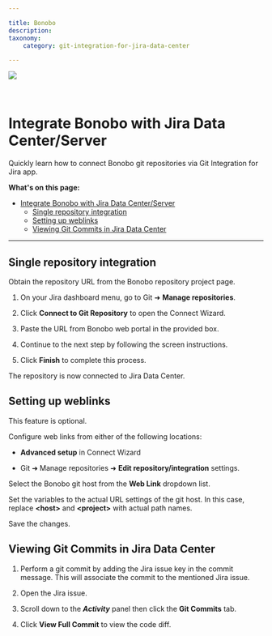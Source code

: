 ```yaml
---

title: Bonobo
description:
taxonomy:
    category: git-integration-for-jira-data-center

---
```

![](https://bigbrassband.com/confluence/images/bonobo-banner-logo.png)

<br>

# Integrate Bonobo with Jira Data Center/Server

Quickly learn how to connect Bonobo git repositories via Git Integration for Jira app.

**What's on this page:**
- [Integrate Bonobo with Jira Data Center/Server](#integrate-bonobo-with-jiradata-centerserver)
  - [Single repository integration](#single-repository-integration)
  - [Setting up weblinks](#setting-up-weblinks)
  - [Viewing Git Commits in Jira Data Center](#viewing-git-commits-in-jiradata-center)

* * *

## Single repository integration

Obtain the repository URL from the Bonobo repository project page.

1.  On your Jira dashboard menu, go to Git ➜ **Manage repositories**.

2.  Click **Connect to Git Repository** to open the Connect Wizard.

3.  Paste the URL from Bonobo web portal in the provided box.

4.  Continue to the next step by following the screen instructions.

5.  Click **Finish** to complete this process.

The repository is now connected to Jira Data Center.

## Setting up weblinks

This feature is optional.

Configure web links from either of the following locations:

*   **Advanced setup** in Connect Wizard

*   Git ➜ Manage repositories ➜ **Edit repository/integration** settings.

Select the Bonobo git host from the **Web Link** dropdown list.

Set the variables to the actual URL settings of the git host. In this case, replace **\<host\>** and **\<project\>** with actual path names.

Save the changes.

## Viewing Git Commits in Jira Data Center

1.  Perform a git commit by adding the Jira issue key in the commit message. This will associate the commit to the mentioned Jira issue.

2.  Open the Jira issue.

3.  Scroll down to the **_Activity_** panel then click the **Git Commits** tab.

4.  Click **View Full Commit** to view the code diff.

